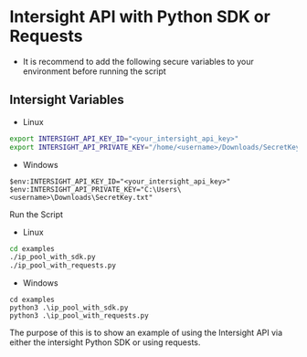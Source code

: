 # Intersight API with Python SDK or Requests

- It is recommend to add the following secure variables to your environment before running the script

## Intersight Variables

- Linux

```bash
export INTERSIGHT_API_KEY_ID="<your_intersight_api_key>"
export INTERSIGHT_API_PRIVATE_KEY="/home/<username>/Downloads/SecretKey.txt"
```

- Windows

```shell
$env:INTERSIGHT_API_KEY_ID="<your_intersight_api_key>"
$env:INTERSIGHT_API_PRIVATE_KEY="C:\Users\<username>\Downloads\SecretKey.txt"
```

Run the Script

- Linux

```bash
cd examples
./ip_pool_with_sdk.py
./ip_pool_with_requests.py
```

- Windows

```shell
cd examples
python3 .\ip_pool_with_sdk.py
python3 .\ip_pool_with_requests.py
```

The purpose of this is to show an example of using the Intersight API via either the intersight Python SDK or using requests.